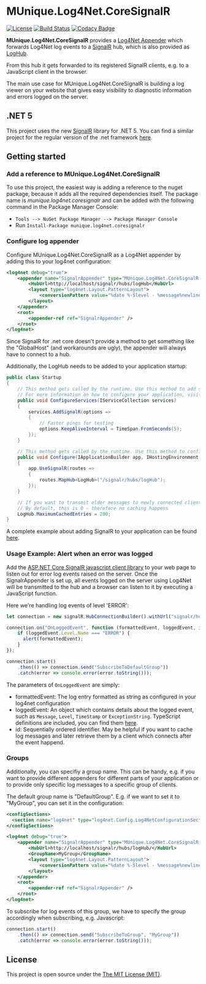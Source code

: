 # MUnique.Log4Net.CoreSignalR

[![License](https://img.shields.io/badge/license-MIT-blue.svg)](LICENSE)
[![Build Status](https://travis-ci.org/MUnique/Log4Net.CoreSignalR.svg?branch=master)](https://travis-ci.org/MUnique/Log4Net.CoreSignalR)
[![Codacy Badge](https://api.codacy.com/project/badge/Grade/9829a38e25c34e72a343070099d3d6b3)](https://www.codacy.com/app/sven-n/Log4Net.CoreSignalR?utm_source=github.com&amp;utm_medium=referral&amp;utm_content=MUnique/Log4Net.CoreSignalR&amp;utm_campaign=Badge_Grade)

**MUnique.Log4Net.CoreSignalR** provides a [Log4Net Appender](http://logging.apache.org/log4net/release/manual/introduction.html#appenders) 
which forwards Log4Net log events to a [SignalR](https://github.com/aspnet/SignalR) hub, which is also provided as [LogHub](src/LogHub.cs).

From this hub it gets forwarded to its registered SignalR clients, e.g. to a JavaScript client in the browser.

The main use case for MUnique.Log4Net.CoreSignalR is building a log viewer on your website that gives easy visibility to diagnostic information and errors logged on the server.

## .NET 5
This project uses the new [SignalR](https://github.com/aspnet/SignalR) library for .NET 5.
You can find a similar project for the regular version of the .net framework [here](https://github.com/MUnique/log4net.SignalR).

## Getting started

### Add a reference to MUnique.Log4Net.CoreSignalR

To use this project, the easiest way is adding a reference to the nuget package, because it adds all the required dependencies itself.
The package name is *munique.log4net.coresignalr* and can be added with the following command in the Package Manager Console:

* `Tools --> NuGet Package Manager --> Package Manager Console`
* Run ``Install-Package munique.log4net.coresignalr``

### Configure log appender

Configure MUnique.Log4Net.CoreSignalR as a Log4Net appender by adding this to your log4net configuration:

```xml
<log4net debug="true">
    <appender name="SignalrAppender" type="MUnique.Log4Net.CoreSignalR.SignalrAppender, MUnique.Log4Net.CoreSignalR">
        <HubUrl>http://localhost/signalr/hubs/logHub</HubUrl>
        <layout type="log4net.Layout.PatternLayout">
            <conversionPattern value="%date %-5level - %message%newline" />
        </layout>
    </appender>
    <root>
        <appender-ref ref="SignalrAppender" />
    </root>
</log4net>
```

Since SignalR for .net core doesn't provide a method to get something like the "GlobalHost" (and workarounds are ugly), the appender will always have to connect to a hub.

Additionally, the LogHub needs to be added to your application startup:

```csharp
public class Startup
{
    // This method gets called by the runtime. Use this method to add services to the container.
    // For more information on how to configure your application, visit http://go.microsoft.com/fwlink/?LinkID=398940
    public void ConfigureServices(IServiceCollection services)
    {
        services.AddSignalR(options =>
        {
            // Faster pings for testing
            options.KeepAliveInterval = TimeSpan.FromSeconds(5);
        });
    }

    // This method gets called by the runtime. Use this method to configure the HTTP request pipeline.
    public void Configure(IApplicationBuilder app, IHostingEnvironment env)
    {
        app.UseSignalR(routes =>
        {
            routes.MapHub<LogHub>("/signalr/hubs/logHub");
        });
    }

    // If you want to transmit older messages to newly connected clients, you can configure the maximum number of cached log entries.
    // By default, this is 0 - therefore no caching happens
    LogHub.MaximumCachedEntries = 200;
}
```

A complete example about adding SignalR to your application can be found [here](https://github.com/aspnet/SignalR/blob/release/2.2/samples/SignalRSamples/Startup.cs).


### Usage Example: Alert when an error was logged

Add the [ASP.NET Core SignalR javascript client library](https://docs.microsoft.com/en-us/aspnet/core/tutorials/signalr?view=aspnetcore-2.1&tabs=visual-studio#add-the-signalr-client-library) to your web page to listen out for error log events raised on the server.
Once the SignalrAppender is set up, all events logged on the server using Log4Net will be transmitted to the hub and a browser can listen to it by executing a JavaScript function.

Here we're handling log events of level 'ERROR':

```javascript
let connection = new signalR.HubConnectionBuilder().withUrl("signalr/hubs/logHub").build();

connection.on("OnLoggedEvent", function (formattedEvent, loggedEvent, id) {
    if (loggedEvent.Level.Name === "ERROR") {
      alert(formattedEvent);
    }
});

connection.start()
    .then(() => connection.send("SubscribeToDefaultGroup"))
    .catch(error => console.error(error.toString()));
```

The parameters of `OnLoggedEvent` are simply:
  * formattedEvent: The log entry formatted as string as configured in your log4net configuration
  * loggedEvent: An object which contains details about the logged event, such as `Message`, `Level`, `TimeStamp` or `ExceptionString`. TypeScript definitions are included, you can find them [here](src/types.ts).
  * id: Sequentially ordered identifier. May be helpful if you want to cache log messages and later retrieve them by a client which connects after the event happend.


### Groups
Additionally, you can specifiy a group name. This can be handy, e.g. if you want to provide different appenders for different parts of your application or to provide only specific log messages to a specific group of clients.

The default group name is "DefaultGroup". E.g. if we want to set it to "MyGroup", you can set it in the configuration:

```xml
<configSections>
  <section name="log4net" type="log4net.Config.Log4NetConfigurationSectionHandler, log4net" />
</configSections>

<log4net debug="true">
    <appender name="SignalrAppender" type="MUnique.Log4Net.CoreSignalR.SignalrAppender, MUnique.Log4Net.CoreSignalR">
        <HubUrl>http://localhost/signalr/hubs/logHub/</HubUrl>        
        <GroupName>MyGroup</GroupName>
        <layout type="log4net.Layout.PatternLayout">
            <conversionPattern value="%date %-5level - %message%newline" />
        </layout>
    </appender>
    <root>
        <appender-ref ref="SignalrAppender" />
    </root>
</log4net>
```

To subscribe for log events of this group, we have to specify the group accordingly when subscribing, e.g. Javascript:


```javascript
connection.start()
    .then(() => connection.send("SubscribeToGroup", "MyGroup"))
    .catch(error => console.error(error.toString()));
```


## License

This project is open source under the [The MIT License (MIT)](http://www.opensource.org/licenses/mit-license.php).
